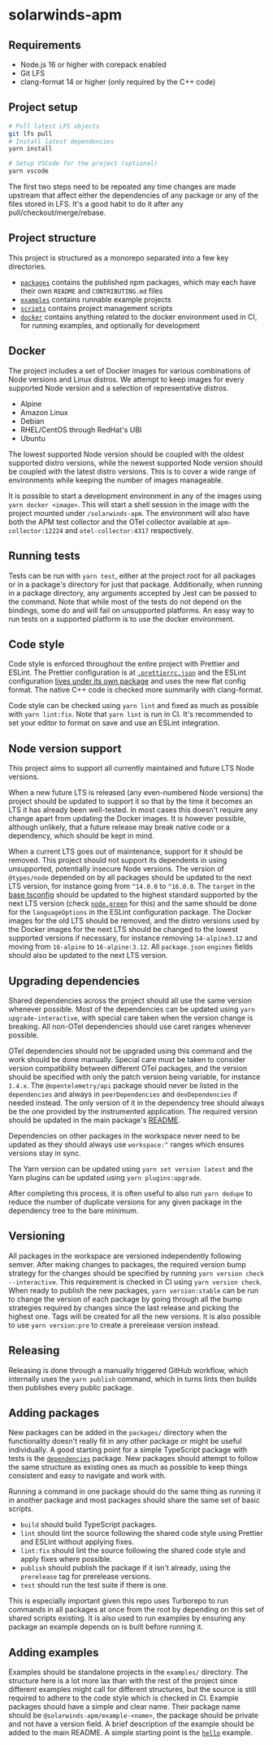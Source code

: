 # solarwinds-apm

## Requirements

- Node.js 16 or higher with corepack enabled
- Git LFS
- clang-format 14 or higher (only required by the C++ code)

## Project setup

```sh
# Pull latest LFS objects
git lfs pull
# Install latest dependencies
yarn install

# Setup VSCode for the project (optional)
yarn vscode
```

The first two steps need to be repeated any time changes are made upstream that affect either the dependencies of any package or any of the files stored in LFS. It's a good habit to do it after any pull/checkout/merge/rebase.

## Project structure

This project is structured as a monorepo separated into a few key directories.

- [`packages`](./packages/) contains the published npm packages, which may each have their own `README` and `CONTRIBUTING.md` files
- [`examples`](./examples/) contains runnable example projects
- [`scripts`](./scripts/) contains project management scripts
- [`docker`](./docker/) contains anything related to the docker environment used in CI, for running examples, and optionally for development

## Docker

The project includes a set of Docker images for various combinations of Node versions and Linux distros. We attempt to keep images for every supported Node version and a selection of representative distros.

- Alpine
- Amazon Linux
- Debian
- RHEL/CentOS through RedHat's UBI
- Ubuntu

The lowest supported Node version should be coupled with the oldest supported distro versions, while the newest supported Node version should be coupled with the latest distro versions. This is to cover a wide range of environments while keeping the number of images manageable.

It is possible to start a development environment in any of the images using `yarn docker <image>`. This will start a shell session in the image with the project mounted under `/solarwinds-apm`. The environment will also have both the APM test collector and the OTel collector available at `apm-collector:12224` and `otel-collector:4317` respectively.

## Running tests

Tests can be run with `yarn test`, either at the project root for all packages or in a package's directory for just that package. Additionally, when running in a package directory, any arguments accepted by Jest can be passed to the command. Note that while most of the tests do not depend on the bindings, some do and will fail on unsupported platforms. An easy way to run tests on a supported platform is to use the docker environment.

## Code style

Code style is enforced throughout the entire project with Prettier and ESLint. The Prettier configuration is at [`.prettierrc.json`](./.prettierrc.json) and the ESLint configuration [lives under its own package](./packages/eslint-config/index.js) and uses the new flat config format. The native C++ code is checked more summarily with clang-format.

Code style can be checked using `yarn lint` and fixed as much as possible with `yarn lint:fix`. Note that `yarn lint` is run in CI. It's recommended to set your editor to format on save and use an ESLint integration.

## Node version support

This project aims to support all currently maintained and future LTS Node versions.

When a new future LTS is released (any even-numbered Node versions) the project should be updated to support it so that by the time it becomes an LTS it has already been well-tested. In most cases this doesn't require any change apart from updating the Docker images. It is however possible, although unlikely, that a future release may break native code or a dependency, which should be kept in mind.

When a current LTS goes out of maintenance, support for it should be removed. This project should not support its dependents in using unsupported, potentially insecure Node versions. The version of `@types/node` depended on by all packages should be updated to the next LTS version, for instance going from `^14.0.0` to `^16.0.0`. The `target` in the [base tsconfig](./tsconfig.base.json) should be updated to the highest standard supported by the next LTS version (check [`node.green`](https://node.green) for this) and the same should be done for the `languageOptions` in the ESLint configuration package. The Docker images for the old LTS should be removed, and the distro versions used by the Docker images for the next LTS should be changed to the lowest supported versions if necessary, for instance removing `14-alpine3.12` and moving from `16-alpine` to `16-alpine:3.12`. All `package.json` `engines` fields should also be updated to the next LTS version.

## Upgrading dependencies

Shared dependencies across the project should all use the same version whenever possible. Most of the dependencies can be updated using `yarn upgrade-interactive`, with special care taken when the version change is breaking. All non-OTel dependencies should use caret ranges whenever possible.

OTel dependencies should not be upgraded using this command and the work should be done manually. Special care must be taken to consider version compatibility between different OTel packages, and the version should be specified with only the patch version being variable, for instance `1.4.x`. The `@opentelemetry/api` package should never be listed in the `dependencies` and always in `peerDependencies` and `devDependencies` if needed instead. The only version of it in the dependency tree should always be the one provided by the instrumented application. The required version should be updated in the main package's [README](./packages/solarwinds-apm/README.md).

Dependencies on other packages in the workspace never need to be updated as they should always use `workspace:^` ranges which ensures versions stay in sync.

The Yarn version can be updated using `yarn set version latest` and the Yarn plugins can be updated using `yarn plugins:upgrade`.

After completing this process, it is often useful to also run `yarn dedupe` to reduce the number of duplicate versions for any given package in the dependency tree to the bare minimum.

## Versioning

All packages in the workspace are versioned independently following semver. After making changes to packages, the required version bump strategy for the changes should be specified by running `yarn version check --interactive`. This requirement is checked in CI using `yarn version check`. When ready to publish the new packages, `yarn version:stable` can be run to change the version of each package by going through all the bump strategies required by changes since the last release and picking the highest one. Tags will be created for all the new versions. It is also possible to use `yarn version:pre` to create a prerelease version instead.

## Releasing

Releasing is done through a manually triggered GitHub workflow, which internally uses the `yarn publish` command, which in turns lints then builds then publishes every public package.

## Adding packages

New packages can be added in the `packages/` directory when the functionality doesn't really fit in any other package or might be useful individually. A good starting point for a simple TypeScript package with tests is the [`dependencies`](./packages/dependencies/) package. New packages should attempt to follow the same structure as existing ones as much as possible to keep things consistent and easy to navigate and work with.

Running a command in one package should do the same thing as running it in another package and most packages should share the same set of basic scripts.

- `build` should build TypeScript packages.
- `lint` should lint the source following the shared code style using Prettier and ESLint without applying fixes.
- `lint:fix` should lint the source following the shared code style and apply fixes where possible.
- `publish` should publish the package if it isn't already, using the `prerelease` tag for prerelease versions.
- `test` should run the test suite if there is one.

This is especially important given this repo uses Turborepo to run commands in all packages at once from the root by depending on this set of shared scripts existing. It is also used to run examples by ensuring any package an example depends on is built before running it.

## Adding examples

Examples should be standalone projects in the `examples/` directory. The structure here is a lot more lax than with the rest of the project since different examples might call for different structures, but the source is still required to adhere to the code style which is checked in CI. Example packages should have a simple and clear name. Their package name should be `@solarwinds-apm/example-<name>`, the package should be private and not have a version field. A brief description of the example should be added to the main README. A simple starting point is the [`hello`](./examples/hello/) example.
